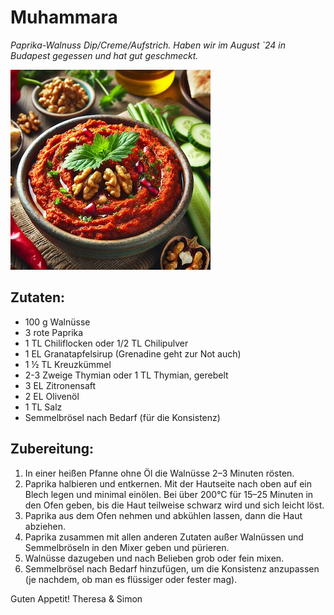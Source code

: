 # Muhammara 
*Paprika-Walnuss Dip/Creme/Aufstrich. Haben wir im August `24 in Budapest gegessen und hat gut geschmeckt.*

![Muhammara Dip](./images/muhammara-dip.jpg)

## Zutaten:
- 100 g Walnüsse
- 3 rote Paprika
- 1 TL Chiliflocken oder 1/2 TL Chilipulver
- 1 EL Granatapfelsirup (Grenadine geht zur Not auch)
- 1 ½ TL Kreuzkümmel
- 2-3 Zweige Thymian oder 1 TL Thymian, gerebelt
- 3 EL Zitronensaft
- 2 EL Olivenöl
- 1 TL Salz
- Semmelbrösel nach Bedarf (für die Konsistenz)

## Zubereitung:

1. In einer heißen Pfanne ohne Öl die Walnüsse 2–3 Minuten rösten.
2. Paprika halbieren und entkernen. Mit der Hautseite nach oben auf ein Blech legen und minimal einölen. Bei über 200°C für 15–25 Minuten in den Ofen geben, bis die Haut teilweise schwarz wird und sich leicht löst.
3. Paprika aus dem Ofen nehmen und abkühlen lassen, dann die Haut abziehen.
4. Paprika zusammen mit allen anderen Zutaten außer Walnüssen und Semmelbröseln in den Mixer geben und pürieren.
5. Walnüsse dazugeben und nach Belieben grob oder fein mixen.
6. Semmelbrösel nach Bedarf hinzufügen, um die Konsistenz anzupassen (je nachdem, ob man es flüssiger oder fester mag).

Guten Appetit!
Theresa & Simon
